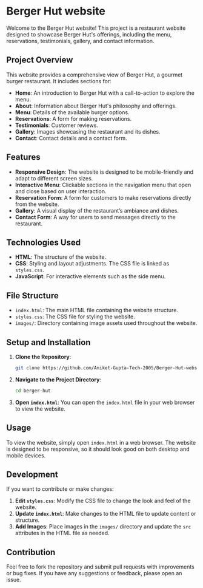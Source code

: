 # Berger Hut website

Welcome to the Berger Hut website! This project is a restaurant website designed to showcase Berger Hut's offerings, including the menu, reservations, testimonials, gallery, and contact information.

## Project Overview

This website provides a comprehensive view of Berger Hut, a gourmet burger restaurant. It includes sections for:
- **Home**: An introduction to Berger Hut with a call-to-action to explore the menu.
- **About**: Information about Berger Hut's philosophy and offerings.
- **Menu**: Details of the available burger options.
- **Reservations**: A form for making reservations.
- **Testimonials**: Customer reviews.
- **Gallery**: Images showcasing the restaurant and its dishes.
- **Contact**: Contact details and a contact form.

## Features

- **Responsive Design**: The website is designed to be mobile-friendly and adapt to different screen sizes.
- **Interactive Menu**: Clickable sections in the navigation menu that open and close based on user interaction.
- **Reservation Form**: A form for customers to make reservations directly from the website.
- **Gallery**: A visual display of the restaurant’s ambiance and dishes.
- **Contact Form**: A way for users to send messages directly to the restaurant.

## Technologies Used

- **HTML**: The structure of the website.
- **CSS**: Styling and layout adjustments. The CSS file is linked as `styles.css`.
- **JavaScript**: For interactive elements such as the side menu.

## File Structure

- `index.html`: The main HTML file containing the website structure.
- `styles.css`: The CSS file for styling the website.
- `images/`: Directory containing image assets used throughout the website.

## Setup and Installation

1. **Clone the Repository**: 
   ```bash
   git clone https://github.com/Aniket-Gupta-Tech-2005/Berger-Hut-website.git
   ```
2. **Navigate to the Project Directory**:
   ```bash
   cd berger-hut
   ```
3. **Open `index.html`**: You can open the `index.html` file in your web browser to view the website.

## Usage

To view the website, simply open `index.html` in a web browser. The website is designed to be responsive, so it should look good on both desktop and mobile devices.

## Development

If you want to contribute or make changes:

1. **Edit `styles.css`**: Modify the CSS file to change the look and feel of the website.
2. **Update `index.html`**: Make changes to the HTML file to update content or structure.
3. **Add Images**: Place images in the `images/` directory and update the `src` attributes in the HTML file as needed.

## Contribution

Feel free to fork the repository and submit pull requests with improvements or bug fixes. If you have any suggestions or feedback, please open an issue.
